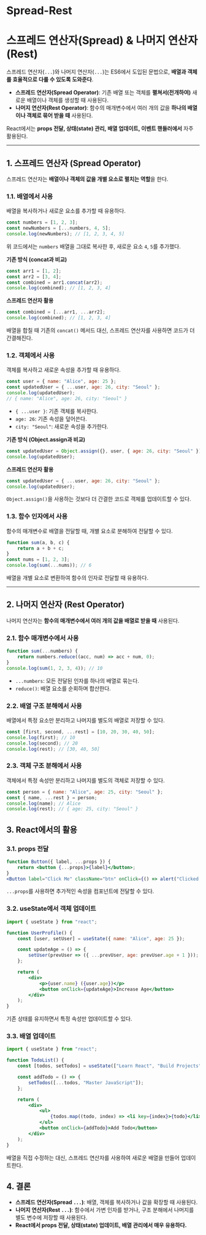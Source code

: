 # Spread-Rest

# 스프레드 연산자(Spread) & 나머지 연산자(Rest)

스프레드 연산자(`...`)와 나머지 연산자(`...`)는 ES6에서 도입된 문법으로, **배열과 객체를 효율적으로 다룰 수 있도록 도와준다**.

- **스프레드 연산자(Spread Operator)**: 기존 배열 또는 객체를 **펼쳐서(전개하여)** 새로운 배열이나 객체를 생성할 때 사용된다.
- **나머지 연산자(Rest Operator)**: 함수의 매개변수에서 여러 개의 값을 **하나의 배열이나 객체로 묶어 받을 때** 사용된다.

React에서는 **props 전달, 상태(state) 관리, 배열 업데이트, 이벤트 핸들러에서** 자주 활용된다.

---

## 1. 스프레드 연산자 (Spread Operator)

스프레드 연산자는 **배열이나 객체의 값을 개별 요소로 펼치는 역할**을 한다.

### 1.1. 배열에서 사용

배열을 복사하거나 새로운 요소를 추가할 때 유용하다.

```jsx
const numbers = [1, 2, 3];
const newNumbers = [...numbers, 4, 5];
console.log(newNumbers); // [1, 2, 3, 4, 5]
```

위 코드에서는 `numbers` 배열을 그대로 복사한 후, 새로운 요소 `4`, `5`를 추가했다.

**기존 방식 (concat과 비교)**

```jsx
const arr1 = [1, 2];
const arr2 = [3, 4];
const combined = arr1.concat(arr2);
console.log(combined); // [1, 2, 3, 4]
```

**스프레드 연산자 활용**

```jsx
const combined = [...arr1, ...arr2];
console.log(combined); // [1, 2, 3, 4]
```

배열을 합칠 때 기존의 `concat()` 메서드 대신, 스프레드 연산자를 사용하면 코드가 더 간결해진다.

### 1.2. 객체에서 사용

객체를 복사하고 새로운 속성을 추가할 때 유용하다.

```jsx
const user = { name: "Alice", age: 25 };
const updatedUser = { ...user, age: 26, city: "Seoul" };
console.log(updatedUser);
// { name: "Alice", age: 26, city: "Seoul" }
```

- `{ ...user }`: 기존 객체를 복사한다.
- `age: 26`: 기존 속성을 덮어쓴다.
- `city: "Seoul"`: 새로운 속성을 추가한다.

**기존 방식 (Object.assign과 비교)**

```jsx
const updatedUser = Object.assign({}, user, { age: 26, city: "Seoul" });
console.log(updatedUser);
```

**스프레드 연산자 활용**

```jsx
const updatedUser = { ...user, age: 26, city: "Seoul" };
console.log(updatedUser);
```

`Object.assign()`을 사용하는 것보다 더 간결한 코드로 객체를 업데이트할 수 있다.

### 1.3. 함수 인자에서 사용

함수의 매개변수로 배열을 전달할 때, 개별 요소로 분해하여 전달할 수 있다.

```jsx
function sum(a, b, c) {
    return a + b + c;
}
const nums = [1, 2, 3];
console.log(sum(...nums)); // 6
```

배열을 개별 요소로 변환하여 함수의 인자로 전달할 때 유용하다.

---

## 2. 나머지 연산자 (Rest Operator)

나머지 연산자는 **함수의 매개변수에서 여러 개의 값을 배열로 받을 때** 사용된다.

### 2.1. 함수 매개변수에서 사용

```jsx
function sum(...numbers) {
    return numbers.reduce((acc, num) => acc + num, 0);
}
console.log(sum(1, 2, 3, 4)); // 10
```

- `...numbers`: 모든 전달된 인자를 하나의 배열로 묶는다.
- `reduce()`: 배열 요소를 순회하며 합산한다.

### 2.2. 배열 구조 분해에서 사용

배열에서 특정 요소만 분리하고 나머지를 별도의 배열로 저장할 수 있다.

```jsx
const [first, second, ...rest] = [10, 20, 30, 40, 50];
console.log(first); // 10
console.log(second); // 20
console.log(rest); // [30, 40, 50]
```

### 2.3. 객체 구조 분해에서 사용

객체에서 특정 속성만 분리하고 나머지를 별도의 객체로 저장할 수 있다.

```jsx
const person = { name: "Alice", age: 25, city: "Seoul" };
const { name, ...rest } = person;
console.log(name); // Alice
console.log(rest); // { age: 25, city: "Seoul" }
```

## 3. React에서의 활용

### 3.1. props 전달

```jsx
function Button({ label, ...props }) {
    return <button {...props}>{label}</button>;
}
<Button label="Click Me" className="btn" onClick={() => alert("Clicked!")} />;
```

`...props`를 사용하면 추가적인 속성을 컴포넌트에 전달할 수 있다.

### 3.2. useState에서 객체 업데이트

```jsx
import { useState } from "react";

function UserProfile() {
    const [user, setUser] = useState({ name: "Alice", age: 25 });

    const updateAge = () => {
        setUser(prevUser => ({ ...prevUser, age: prevUser.age + 1 }));
    };

    return (
        <div>
            <p>{user.name} ({user.age})</p>
            <button onClick={updateAge}>Increase Age</button>
        </div>
    );
}
```

기존 상태를 유지하면서 특정 속성만 업데이트할 수 있다.

### 3.3. 배열 업데이트

```jsx
import { useState } from "react";

function TodoList() {
    const [todos, setTodos] = useState(["Learn React", "Build Projects"]);

    const addTodo = () => {
        setTodos([...todos, "Master JavaScript"]);
    };

    return (
        <div>
            <ul>
                {todos.map((todo, index) => <li key={index}>{todo}</li>)}
            </ul>
            <button onClick={addTodo}>Add Todo</button>
        </div>
    );
}
```

배열을 직접 수정하는 대신, 스프레드 연산자를 사용하여 새로운 배열을 만들어 업데이트한다.

## 4. 결론

- **스프레드 연산자(Spread `...`)**: 배열, 객체를 복사하거나 값을 확장할 때 사용된다.
- **나머지 연산자(Rest `...`)**: 함수에서 가변 인자를 받거나, 구조 분해에서 나머지를 별도 변수에 저장할 때 사용된다.
- **React에서 props 전달, 상태(state) 업데이트, 배열 관리에서 매우 유용하다.**
